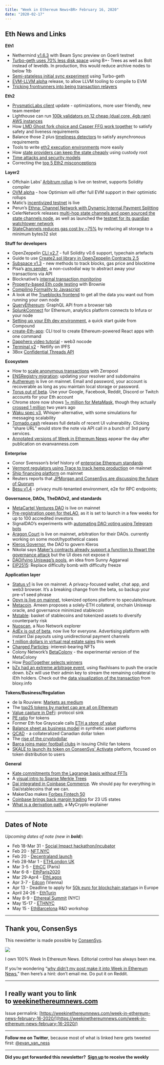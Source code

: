 ```yaml
---
title: "Week in Ethereum News<BR> February 16, 2020"
date: "2020-02-17"
---
```


## **Eth News and Links**

**Eth1**

- Nethermind [v1.6.3](https://github.com/NethermindEth/nethermind/releases/tag/1.6.3) with Beam Sync preview on Goerli testnet
- [Turbo-geth uses 70% less disk space](https://medium.com/@giulio.rebuffo/turbo-geth-whats-different-the-database-5916e8ec834b) using B+- Trees as well as Bolt instead of leveldb. In production, this would reduce archive nodes to below 1tb
- [Semi-stateless initial sync experiment](https://medium.com/@mandrigin/semi-stateless-initial-sync-experiment-897cc9c330cb) using Turbo-geth
- [EVM-LLVM alpha](https://medium.com/etc-core/announcing-evm-llvm-alpha-release-the-next-level-in-smart-contract-evolution-91a2119bd442) release, to allow LLVM tooling to compile to EVM
- [Tricking frontrunners into being transaction relayers](https://ethresear.ch/t/surrogeth-tricking-frontrunners-into-being-transaction-relayers/6937)

**Eth2**

- [PrysmaticLabs client](https://medium.com/prysmatic-labs/eth-2-0-dev-update-44-more-optimizations-6ab9a4e328c9) update - optimizations, more user friendly, new team member
- Lighthouse can run [100k validators on 12 cheap (dual core, 4gb ram) AWS instances](https://twitter.com/paulhauner/status/1226817210057805825)
- How [LMD Ghost fork choice and Casper FFG work together](https://blog.ethereum.org/2020/02/12/validated-staking-on-eth2-2-two-ghosts-in-a-trench-coat/) to satisfy safety and liveness requirements
- Balance those 2 plus [timeliness detectors](https://ethresear.ch/t/timeliness-detectors-and-51-attack-recovery-in-blockchains/6925) to satisfy asynchronous requirements
- Tools to write [eth2 execution environments](https://twitter.com/matt_garnett/status/1228426170137481218) more easily
- How [state providers can keep the state cheaply](https://ethresear.ch/t/preventing-shard-state-data-loss-using-custody-roots/6952) using custody root
- [Time attacks and security models](https://ethresear.ch/t/time-attacks-and-security-models/6936)
- Correcting the [top 5 Eth2 misconceptions](https://medium.com/@trenton.v/eth2-misconceptions-top-5-6edafaeccac1)

**Layer2**

- Offchain Labs’ [Arbitrum rollup](https://medium.com/offchainlabs/arbitrum-rollup-is-live-on-testnet-c5fed0d0a266) is live on testnet, supports Solidity compiler
- [OVM alpha](https://medium.com/@optimismPBC/optimistic-virtual-machine-alpha-cdf51f5d49e) - how Optimism will offer full EVM support in their optimistic rollups
- Matic’s [incentivized testnet](https://twitter.com/maticnetwork/status/1227580874440335360) is live
- Perun’s [Ethna: Channel Network with Dynamic Internal Payment Splitting](https://eprint.iacr.org/2020/166)
- CelerNetwork releases [multi-hop state channels and open sourced the state channels node](https://medium.com/celer-network/celers-lyra-mainnet-launches-with-production-grade-open-source-code-214660abffa), as well as launched the [testnet for its guardian watchtower network](https://medium.com/celer-network/celer-launches-state-guardian-network-staking-testnet-with-open-source-code-release-a20040d74080)
- [StateChannels reduces gas cost by ~75%](https://medium.com/statechannels/state-channels-gas-optimization-on-ethereum-34bcdd7225d9) by reducing all storage to a minimum bytes32 slot

**Stuff for developers**

- OpenZeppelin [CLI v2.7](https://forum.openzeppelin.com/t/openzeppelin-cli-2-7/2252) - full Solidity v0.6 support, typechain artefacts
- Guide to use [Create2.sol library in OpenZeppelin Contracts 2.5](https://forum.openzeppelin.com/t/guide-to-using-create2-sol-library-in-openzeppelin-contracts-2-5-to-deploy-a-vault-contract/2268)
- [Subspace v1.3](https://github.com/embarklabs/subspace/releases/tag/1.3.0) - new methods to track blocks, gas price and blocktime
- Pisa’s [any.sender](https://medium.com/pisa-research/any-sender-transactions-made-simple-34b36ba7519b), a non-custodial way to abstract away your transactions via API
- Blocknative’s [internal transaction monitoring](https://blog.blocknative.com/blog/eth-internal-transactions)
- [Property-based Eth code testing](https://medium.com/@iamdefinitelyahuman/effective-smart-contract-testing-property-based-testing-9e2a2b1fe77e) with Brownie
- [Compiling Formality to Javascript](https://medium.com/@maiavictor/the-refreshing-simplicity-of-compiling-formality-to-anything-388a1616f36a)
- A look at the [Trueblocks frontend](https://medium.com/@tjayrush/trueblocks-first-quarter-2020-update-a02740b25e5b) to get all the data you want out from running your own node
- [QueryEthereum](https://www.reddit.com/r/ethereum/comments/f2ngcu/query_ethereum_chain_analysis_from_a_browser_tab/): GraphQL API from a browser tab
- [SplunkConnect](https://www.splunk.com/en_us/blog/it/introducing-splunk-connect-for-ethereum.html) for Ethereum, analytics platform connects to Infura or your node
- [Setting up your Eth dev environment](https://medium.com/compound-finance/setting-up-an-ethereum-development-environment-7c387664c5fe), a quick start guide from Compound
- [create-Eth-app](https://github.com/PaulRBerg/create-eth-app): CLI tool to create Ethereum-powered React apps with one command
- [Dapphero video tutorial](https://www.youtube.com/watch?v=cZ8eQRP0V5Y&feature=youtu.be) - web3 nocode
- [Terminal v2](https://blog.terminal.co/introducing-terminal-v2/) - Netlify on IPFS
- 3Box [Confidential Threads API](https://medium.com/3box/confidential-threads-api-17df60b34431)

**Ecosystem**

- How to [scale anonymous transactions](https://ethresear.ch/t/state-of-zeropool-scaling-anonymous-transactions-for-ethereum/6946) with Zeropool
- [ENSRegistry migration](https://medium.com/the-ethereum-name-service/ens-registry-migration-is-over-now-what-a-few-things-to-know-fb05f921872a): updating your resolver and subdomains
- [Authereum](https://medium.com/authereum/authereum-is-live-f97d88e7153e) is live on mainnet. Email and password, your account is recoverable as long as you maintain local storage or password.
- [Torus out of beta](https://medium.com/toruslabs/torus-v1-0-the-path-to-decentralized-custody-1bab14f798). Use your Google, Facebook, Reddit, Discord or Twitch accounts for your Eth account
- Chrome store now shows [1+ million for MetaMask](https://twitter.com/calchulus/status/1228152141677654018), though they actually [crossed 1 million](https://twitter.com/metamask_io/status/961628855328018434) two years ago
- [Waku spec v3](https://vac.dev/waku-update), Whisper-alternative, with some simulations for messaging scalability
- [Tornado.cash](https://medium.com/@tornado.cash/vulnerability-disclosure-f610fb7f2c8d) releases full details of recent UI vulnerability. Clicking “share URL” would store the note via API call in a bunch of 3rd party services.
- [Annotated versions of Week in Ethereum News](https://www.evanvanness.com/post/190777321891/annotated-edition-for-week-in-ethereum-news-feb-9) appear the day after publication on evanvanness.com

**Enterprise**

- Conor Svensson’s brief history of [enterprise Ethereum standards](https://blog.web3labs.com/a-brief-history-of-enterprise-ethereum-standards)
- [Vermont regulators using Trace to track hemp production](https://www.coindesk.com/vermont-turns-to-home-grown-blockchain-company-to-track-hemp-with-ethereum) on mainnet
- [Ship financing platform](https://www.securities.io/new-shore-invest-starts-a-new-ship-finance-platform/) on mainnet
- Reuters reports that [JPMorgan and ConsenSys are discussing the future of Quorum](https://www.reuters.com/article/us-jp-morgan-blockchain-exclusive-idUSKBN2051AW)
- [Besu v1.4](https://pegasys.tech/increase-adoption-and-cut-costs-with-multi-tenancy-on-hyperledger-besu/) - privacy multi-tenanted environment, e2e for RPC endpoints;

**Governance, DAOs, TheDAOv2, and standards**

- [MetaCartel Ventures DAO](https://defirate.com/mcv-launch/) is live on mainnet
- [Pre-registration open for theLAO](https://medium.com/@thelaoofficial/join-the-lao-a4ae9592a3a4), as it is set to launch in a few weeks for up to 100 accredited investors
- SignalDAO’s experiments with [automating DAO voting using Telegram bots](https://medium.com/abridged-io/recapping-the-1st-phase-of-signal-dao-looking-forward-to-future-experiments-cce4a143bed1)
- [Aragon Court](https://blog.aragon.org/launching-aragon-court/) is live on mainnet, arbitration for their DAOs. currently working on some moot/hypothetical cases
- [Kleros Governor](https://blog.kleros.io/introducing-kleros-governor/), the DAO to govern Kleros
- Nikolai says [Maker’s contracts already support a function to thwart the governance attack](https://nikolai.fyi/posts/transition-attack-not-applicable.html) but the UI does not expose it
- [DAOifying Uniswap’s pools](https://ethresear.ch/t/daoifying-uniswap-amm-pools/6945), an idea from Sunny Aggarwal
- [EIP2515](https://github.com/ethereum/EIPs/blob/3c0275603d4656ba46a507b09828a5febe141ef7/EIPS/eip-2515.md): Replace difficulty bomb with difficulty freeze

**Application layer**

- [Status v1](https://our.status.im/announcing-status-version-1-0/) is live on mainnet. A privacy-focused wallet, chat app, and web3 browser. It’s a breaking change from the beta, so backup your pre-v1 seed phrase
- [Opyn is live on mainnet](https://medium.com/opyn/opyn-launches-insurance-platform-to-protect-defi-users-fdcabaca7d97), tokenized options platform to speculate/insure.
- [Metacoin](https://ethresear.ch/t/announcing-metacoin-the-governance-minimized-decentralized-stablecoin/6897). Ameen proposes a solely-ETH collateral, onchain Uniswap oracle, and governance minimized stablecoin
- [Mstable](https://medium.com/mstable/introducing-mstable-4e1cecbdcdd4): basket of stablecoins and tokenized assets to diversify counterparty risk
- [Nuoscan](https://nuoscan.io/), a Nuo Network explorer
- [AdEx is out of beta](https://www.adex.network/blog/platform-out-of-private-beta/), now live for everyone. Advertising platform with instant Dai payouts using unidirectional payment channels
- [1 million dollars in virtual real estate sales](https://medium.com/play-to-earn/gamers-invested-1-million-dollars-in-virtual-land-this-week-256cddb0eec6) this week
- [Charged Particles](https://charged-particles.netlify.com/): interest-bearing NFTs
- Colony Network’s [BetaColony](https://blog.colony.io/introducing-the-betacolony/) - the experimental version of the MetaColony
- How [PoolTogether selects winners](https://medium.com/pooltogether/how-pooltogether-selects-winners-9301f8d76730)
- [bZx had an extreme arbitrage event](https://twitter.com/bzxHQ/status/1228787125740437504), using flashloans to push the oracle down. bZx will use their admin key to stream the remaining collateral to iEth holders. Check out the [data visualization of the transaction](https://twitter.com/spencernoon/status/1228775982699601926/photo/1) from bloxy.info

**Tokens/Business/Regulation**

- de la Rouviere: [Markets as medium](https://blog.simondlr.com/new-markets-in-the-arts-markets-as-medium)
- The [top25 tokens by market cap are all on Ethereum](https://twitter.com/drakefjustin/status/1227574343393255424)
- [Value capture in DeFi](https://bankless.substack.com/p/the-great-protocol-sink-market-monday-194): protocol sink
- [PE ratio](https://bankless.substack.com/p/are-defi-tokens-worth-buying) for tokens
- Former Eth foe Grayscale calls [ETH a store of value](https://twitter.com/spencernoon/status/1228040241652666368)
- [Balance sheet as business model](https://thedefiant.substack.com/p/balance-sheet-as-a-business-model) in synthetic asset platforms
- [QCAD](https://medium.com/@Stablecorp/introducing-qcad-by-stablecorp-bc7216194e82) - a collateralized Canadian dollar token
- The [rise of the cryptodollar](https://bankless.substack.com/p/rise-of-the-cryptodollar)
- [Barça joins major football clubs](https://www.bloomberg.com/news/articles/2020-02-13/fc-barcelona-to-issue-tokens-for-blockchain-based-fan-platform) in issuing Chiliz fan tokens
- [SKALE to launch its token on ConsenSys’ Activate](https://consensys.net/blog/press-release/consensys-codefi-announces-skale-network-as-the-first-project-to-launch-a-token-on-the-activate-platform) platform, focused on token distribution to users

**General**

- [Kate commitments from the Lagrange basis without FFTs](https://ethresear.ch/t/kate-commitments-from-the-lagrange-basis-without-ffts/6950)
- A [visual intro to Sparse Merkle Trees](https://blog.iden3.io/sparse-merkle-trees-visual-introduction.html)
- [Dai integrated in Coinbase Commerce](https://blog.makerdao.com/dai-integrated-as-a-payment-option-on-coinbase-commerce-offering-the-stablecoin-to-millions-via-shopify-woocommerce-and-other-merchants/). We should pay for everything in Dai/stablecoins that we can.
- MakerDao makes [Forbes Fintech 50](https://twitter.com/MakerDAO/status/1227625154819158016)
- [Coinbase brings back margin trading](https://blog.coinbase.com/margin-trading-is-now-available-on-coinbase-pro-b22743a0e07b) for 23 US states
- [What is a derivation path](https://medium.com/mycrypto/wtf-is-a-derivation-path-c3493ca2eb52), a MyCrypto explainer

* * *

## **Dates of Note**

_Upcoming dates of note (new in **bold**)_**:**

- Feb 18-Mar 31 - [Social Impact hackathon/incubator](https://blockchainforsocialimpact.com/incubator/)
- Feb 20 - [NFT.NYC](https://www.nft.nyc/)
- Feb 20 - [Decentraland launch](https://decentraland.org/blog/announcements/decentraland-announces-publich-launch/)
- Feb 28-Mar 1 - [ETHLondon UK](https://ethlondon.com/)
- Mar 3-5 - [EthCC](https://ethcc.io/) (Paris)
- Mar 6-8 - [EthParis2020](https://www.hackparis.io/)
- Mar 29-Apr4 - [EthLagos](https://ethlagos.io/)
- Apr 3-7 - [Edcon](https://www.edcon.io/) (Vienna)
- Apr 13 - Deadline to apply for [50k euro for blockchain startup](https://blockchers.eu/open-calls/)s in Europe
- April 24-26 - [EthTurin](https://ethturin.com/)
- May 8-9 - [Ethereal Summit](https://www.etherealsummit.com/) (NYC)
- May 15-17 - [ETHNYC](https://nyc.ethglobal.co/)
- May 15 - [EthBarcelona](https://ethbarcelona.github.io/) R&D workshop

* * *

## **Thank you, ConsenSys**

This newsletter is made possible by [ConsenSys](https://consensys.net/).  

[![](https://cdn.substack.com/image/fetch/w_1456,c_limit,f_auto,q_auto:good/https%3A%2F%2Fbucketeer-e05bbc84-baa3-437e-9518-adb32be77984.s3.amazonaws.com%2Fpublic%2Fimages%2F08f1b2fd-57e2-4d4b-bd42-730c769114be_240x240.jpeg)](https://cdn.substack.com/image/fetch/c_limit,f_auto,q_auto:good/https%3A%2F%2Fbucketeer-e05bbc84-baa3-437e-9518-adb32be77984.s3.amazonaws.com%2Fpublic%2Fimages%2F08f1b2fd-57e2-4d4b-bd42-730c769114be_240x240.jpeg)

I own 100% Week In Ethereum News. Editorial control has always been me.

If you’re wondering “[why didn’t my post make it into Week in Ethereum News](https://www.evanvanness.com/post/179914035841/why-didnt-my-post-make-the-newsletter),” then here’s a hint: don’t email me. Do put it on Reddit.

* * *

## **I really want you to link to [weekinethereumnews.com](https://weekinethereumnews.com/)**

Issue permalink: [https://weekinethereumnews.com/week-in-ethereum-news-february-16-2020/](https://weekinethereumnews.com/week-in-ethereum-news-february-16-2020/)

* * *

**Follow me on Twitter**, because most of what is linked here gets tweeted first: [@evan\_van\_ness](https://twitter.com/evan_van_ness)

* * *

**Did you get forwarded this newsletter?  [Sign up](https://weekinethereum.substack.com/subscribe#about) to receive the weekly**
